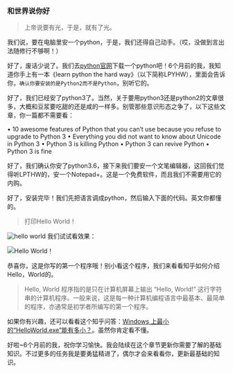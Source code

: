 ### 和世界说你好

> 上帝说要有光，于是，就有了光。

我们说，要在电脑里安一个python，于是，我们还得自己动手。（哎，没做到言出法随修行不够啊！）

好了，废话少说了。我们去[python官网][1]下载一个python吧！6个月前的我，我知道你手上有一本《learn python the hard way》（以下简称LPYHW），里面会告诉你，`确认你要安装的是Python2而不是Python`，别听它的。

好了，我们已经安了python3了。当然，关于要用python3还是python2的文章很多，大概和豆浆要吃甜的还是咸的一样多。别管那些意识形态之争了，以下这些文章，你一篇都不需要看：

• 10 awesome features of Python that you can’t use because you refuse to upgrade to Python 3
• Everything you did not want to know about Unicode in Python 3
• Python 3 is killing Python
• Python 3 can revive Python
• Python 3 is fine

好了，我们确认你安了python3.6，接下来我们要安一个文笔编辑器，这回我们觉得听LPTHW的，安一个Notepad+。这是一个免费软件，而且我们不需要用它的内购。

好了，安装完毕！我们先把语言调成python，然后输入下面的代码。英文你都懂的。

> 打印Hello World！

![hello world][2]
我们试试看效果：

![Hello World！][3]

恭喜你，这是你写的第一个程序哦！别小看这个程序，我们来看看知乎如何介绍Hello，World的。

> Hello, World 程序指的是只在计算机屏幕上输出 “Hello, World!”
> 这行字符串的计算机程序。一般来说，这是每一种计算机编程语言中最基本、最简单的程序，亦通常是初学者所编写的第一个程序。

如果你有兴趣，还可以看看这个知乎问答：[Windows 上最小的“HelloWorld.exe”能有多小？][4]。虽然你肯定看不懂。

好啦~6个月前的我，祝你学习愉快。我会陆续在这个章节更新你需要了解的基础知识。不过更多的任务我是要勇猛精进了，偶尔才会来看看你，更新最基础的知识。


  [1]: http://python.org/download
  [2]: http://static.zybuluo.com/yanzhiw/memxw2kjr8hksrlbrmyw5d23/2.png
  [3]: http://static.zybuluo.com/yanzhiw/s6nbdgxphh0cd0fzxjl5oy7h/3.png
  [4]: https://www.zhihu.com/question/21715980